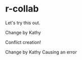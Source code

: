 # r-collab
Let's try this out.

Change by Kathy

Conflict creation!


Change by Kathy
Causing an error


